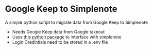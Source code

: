 # Google Keep to Simplenote

A simple python script to migrate data from Google Keep to Simplenote

-   Needs Google Keep data from Google takeout
-   Uses [this python package](https://pypi.org/project/simplenote/) to interface with simplenote
-   Login Credintials need to be stored in a .env file
